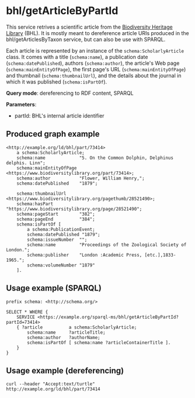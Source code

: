 # bhl/getArticleByPartId

This service retrives a scientific article from the [Biodiversity Heritage Library](https://www.biodiversitylibrary.org/) (BHL).
It is mostly meant to dereference article URIs produced in the bhl/getArticlesByTaxon service, but can also be use with SPARQL.

Each article is represented by an instance of the `schema:ScholarlyArticle` class. It comes with a title (`schema:name`), a publication date (`schema:datePublished`), authors (`schema:author`), the article's Web page (`schema:mainEntityOfPage`), the first page's URL (`schema:mainEntityOfPage`) and thumbnail (`schema:thumbnailUrl`), and the details about the journal in which it was published (`schema:isPartOf`).

**Query mode**: dereferencing to RDF content, SPARQL

**Parameters**:
- partId: BHL's internal article identifier


## Produced graph example

```turtle
<http://example.org/ld/bhl/part/73414>
    a schema:ScholarlyArticle;
    schema:name             "5. On the Common Dolphin, Delphinus delphis. Linn";
    schema:mainEntityOfPage <https://www.biodiversitylibrary.org/part/73414>;
    schema:author           "Flower, William Henry,";
    schema:datePublished    "1879";

    schema:thumbnailUrl     <https://www.biodiversitylibrary.org/pagethumb/28521490>;
    schema:hasPart          "https://www.biodiversitylibrary.org/page/28521490";
    schema:pageStart        "382";
    schema:pageEnd          "384";
    schema:isPartOf [
        a schema:PublicationEvent;
        schema:datePublished "1879";
        schema:issueNumber  "";
        schema:name         "Proceedings of the Zoological Society of London.";
        schema:publisher    "London :Academic Press, [etc.],1833-1965.";
        schema:volumeNumber "1879"
    ].
```

## Usage example (SPARQL)

```sparql
prefix schema: <http://schema.org/>

SELECT * WHERE {
    SERVICE <https://example.org/sparql-ms/bhl/getArticleByPartId?partId=73414>
    { ?article          a schema:ScholarlyArticle;
        schema:name     ?articleTitle;
        schema:author   ?authorName;
        schema:isPartOf [ schema:name ?articleContainerTitle ].
    }
}
```

## Usage example (dereferencing)

    curl --header "Accept:text/turtle" http://example.org/ld/bhl/part/73414

